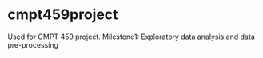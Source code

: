 # cmpt459project
Used for CMPT 459 project.
  Milestone1: Exploratory data analysis and data pre-processing
